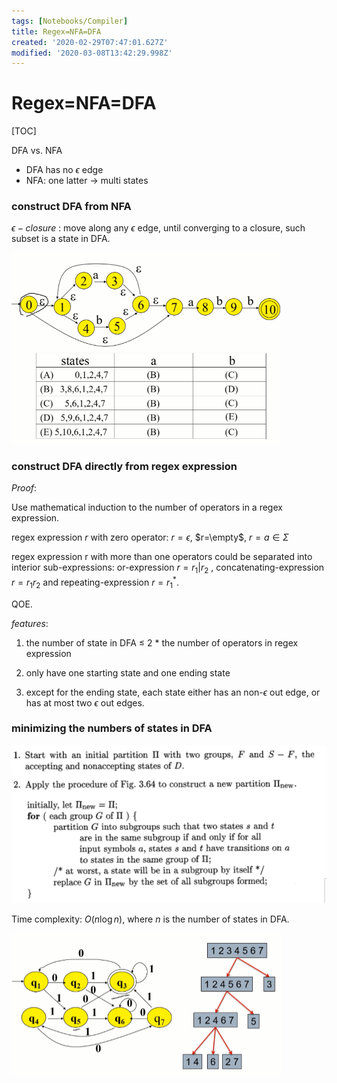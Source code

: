 ```yaml
---
tags: [Notebooks/Compiler]
title: Regex=NFA=DFA
created: '2020-02-29T07:47:01.627Z'
modified: '2020-03-08T13:42:29.998Z'
---
```


# Regex=NFA=DFA

[TOC]

DFA vs. NFA
- DFA has no $\epsilon$ edge
- NFA: one latter -> multi states


### construct DFA from NFA

$\epsilon-closure$ : move along any $\epsilon$ edge, until converging to a closure, such subset is a state in DFA.

<img src="Regex=NFA=DFA.assets/image-20200308195707448.png" alt="image-20200308195707448" style="zoom:50%;" />

### construct DFA directly from regex expression

*Proof*:

Use mathematical induction to the number of operators in a regex expression.

regex expression $r$ with zero operator: $r=\epsilon$, $r=\empty$, $r=a \in \Sigma$

regex expression r with more than one operators could be separated into interior sub-expressions: or-expression $r= r_1 | r_2$ , concatenating-expression $r=r_1r_2$ and repeating-expression $r=r_1^*$.

QOE.

*features*:

1. the number of state in DFA $\leq$ 2 * the number of operators in regex expression

2. only have one starting state and one ending state

3. except for the ending state, each state either has an non-$\epsilon$ out edge, or has at most two $\epsilon$ out edges.

### minimizing the numbers of states in DFA

![image-20200308200612474](Regex=NFA=DFA.assets/image-20200308200612474.png)

Time complexity: $O(n\log n)$, where $n$ is the number of states in DFA.

<img src="Regex=NFA=DFA.assets/image-20200308200729538.png" alt="image-20200308200729538" style="zoom:50%;" />

